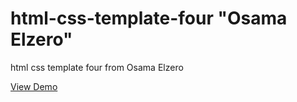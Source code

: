 # html-css-template-four "Osama Elzero"
html css template four from Osama Elzero

[View Demo](https://billalben.github.io/html-css-template-four/)
